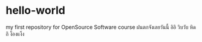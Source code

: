 # hello-world
my first repository for OpenSource Software course
ฝนตกจังเลยวันนี้ อิอิ วิบวับ หิดถิ ง็องแง็ง
